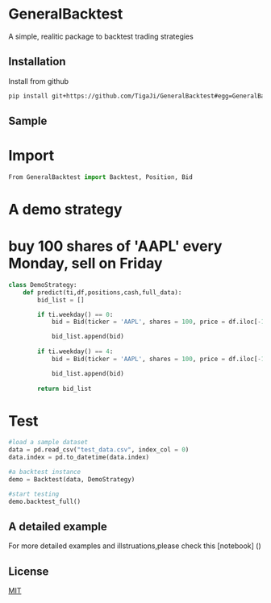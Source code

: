 # GeneralBacktest

A simple, realitic package to backtest trading strategies

## Installation

Install from github

```bash
pip install git+https://github.com/TigaJi/GeneralBacktest#egg=GeneralBacktest
```

## Sample

# Import
```python
From GeneralBacktest import Backtest, Position, Bid
```

# A demo strategy
# buy 100 shares of 'AAPL' every Monday, sell on Friday
```python
class DemoStrategy:
    def predict(ti,df,positions,cash,full_data):
        bid_list = []

        if ti.weekday() == 0:
            bid = Bid(ticker = 'AAPL', shares = 100, price = df.iloc[-1]['AAPL'],bid_type = 1)

            bid_list.append(bid)
        
        if ti.weekday() == 4:
            bid = Bid(ticker = 'AAPL', shares = 100, price = df.iloc[-1]['AAPL'],bid_type = 0)

            bid_list.append(bid)
        
        return bid_list
```

# Test
```python
#load a sample dataset
data = pd.read_csv("test_data.csv", index_col = 0)
data.index = pd.to_datetime(data.index)

#a backtest instance
demo = Backtest(data, DemoStrategy)

#start testing
demo.backtest_full()
```
    
## A detailed example
For more detailed examples and illstruations,please check this [notebook]
()

## License
[MIT](https://choosealicense.com/licenses/mit/)